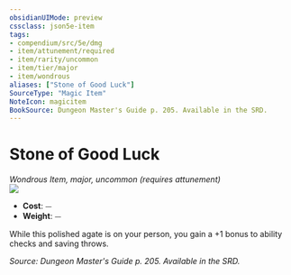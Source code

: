 ```yaml
---
obsidianUIMode: preview
cssclass: json5e-item
tags:
- compendium/src/5e/dmg
- item/attunement/required
- item/rarity/uncommon
- item/tier/major
- item/wondrous
aliases: ["Stone of Good Luck"]
SourceType: "Magic Item"
NoteIcon: magicitem
BookSource: Dungeon Master's Guide p. 205. Available in the SRD.
---
```

# Stone of Good Luck
*Wondrous Item, major, uncommon (requires attunement)*  
![](/2-Mechanics/CLI/items/img/stone-of-good-luck.webp#right)  

- **Cost**: ⏤
- **Weight**: ⏤

While this polished agate is on your person, you gain a +1 bonus to ability checks and saving throws.

*Source: Dungeon Master's Guide p. 205. Available in the SRD.*